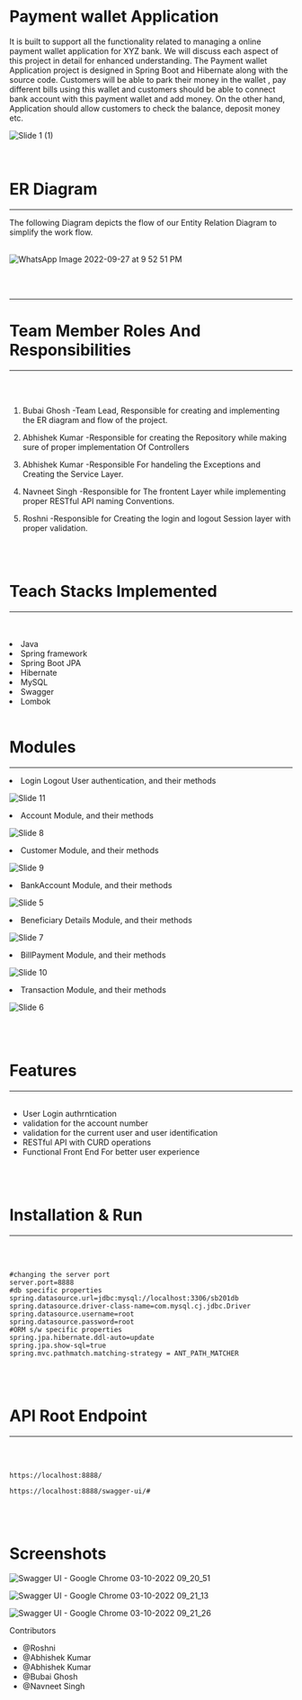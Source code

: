 


# Payment wallet Application
It is built to support all the functionality related to managing a online payment wallet application for XYZ bank. We will discuss each aspect of this project in detail for enhanced understanding. The Payment wallet Application project is designed in Spring Boot and Hibernate along with the source code. Customers will be able to park their money in the wallet , pay different bills using this wallet and customers should be able to connect bank account with this payment wallet and add money.  On the other hand, Application should allow customers to check the balance, deposit money etc.



![Slide 1 (1)](https://user-images.githubusercontent.com/103949784/226496104-41075c45-df07-45d0-aa16-311fdc6fbf69.jpeg)


<br>
  
# ER Diagram
<hr>
The following Diagram depicts the flow of our Entity Relation Diagram to simplify the work flow.
<br>
<br>
  
  
![WhatsApp Image 2022-09-27 at 9 52 51 PM](https://user-images.githubusercontent.com/57911117/192693251-f4deedb6-d884-404c-9529-3970e25a8a5f.jpeg)

<br>
<br>
<hr>
  
# Team Member Roles And Responsibilities
  
<hr>
<br>
<br>

1) Bubai Ghosh  -Team Lead, Responsible for creating and implementing the ER diagram and flow of the project.

2) Abhishek Kumar -Responsible for creating the Repository while making sure of proper implementation Of Controllers

3) Abhishek Kumar -Responsible For handeling the Exceptions and Creating the Service Layer.

4) Navneet Singh -Responsible for The frontent Layer while implementing proper RESTful API naming Conventions.

5) Roshni -Responsible for Creating the login and logout Session layer with proper validation.

<br>
<br>

# Teach Stacks Implemented
<hr>
<br>
<br>
<li>Java
<li>Spring framework
<li>Spring Boot JPA
<li>Hibernate
<li>MySQL
<li>Swagger
<li>Lombok

  

<br>
<br>



# Modules
<hr>


<li>Login Logout User authentication, and their methods 

![Slide 11](https://user-images.githubusercontent.com/103949784/226496359-65824ed8-bdbf-4b02-ab23-0c3420f568ac.jpeg)

<li>Account Module, and their methods 

![Slide 8](https://user-images.githubusercontent.com/103949784/226497357-eccc57a5-5832-4464-a5d0-bad1e2b0b120.jpeg)

<li>Customer Module, and their methods 

![Slide 9](https://user-images.githubusercontent.com/103949784/226497869-dfb4c2f6-d1ca-46d3-89cc-57157a176ba9.jpeg)


<li>BankAccount Module, and their methods

![Slide 5](https://user-images.githubusercontent.com/103949784/226497546-6e74beac-68d9-4895-b990-6744ef1bb08e.jpeg)


<li>Beneficiary Details Module, and their methods

![Slide 7](https://user-images.githubusercontent.com/103949784/226497603-19882dc9-c0cf-4292-bed2-769fd4fc918b.jpeg)

<li>BillPayment Module, and their methods

![Slide 10](https://user-images.githubusercontent.com/103949784/226497675-3cb37b9d-19e8-4d27-8856-a72c35954fe6.jpeg)

<li>Transaction Module, and their methods

![Slide 6](https://user-images.githubusercontent.com/103949784/226497727-e7957234-b9b0-4b58-a1b6-0e4fe5f09d2f.jpeg)

<br>
<br>

# Features
<hr>
<br>

- User Login authrntication
- validation for the account number
- validation for the current user and user identification
- RESTful API with CURD operations
- Functional Front End For better user experience

<br>
<br>

# Installation & Run
<hr>
<br>
<br>

```
#changing the server port
server.port=8888
#db specific properties
spring.datasource.url=jdbc:mysql://localhost:3306/sb201db
spring.datasource.driver-class-name=com.mysql.cj.jdbc.Driver
spring.datasource.username=root
spring.datasource.password=root
#ORM s/w specific properties
spring.jpa.hibernate.ddl-auto=update
spring.jpa.show-sql=true
spring.mvc.pathmatch.matching-strategy = ANT_PATH_MATCHER
```

<br>
<br>

# API Root Endpoint
<hr>
<br>
<br>

```
https://localhost:8888/
```

```
https://localhost:8888/swagger-ui/#
```
<br>
<br>


# Screenshots

![Swagger UI - Google Chrome 03-10-2022 09_20_51](https://user-images.githubusercontent.com/101331023/193498809-acec52c3-bf24-498a-8478-1b48c69228ea.png)



![Swagger UI - Google Chrome 03-10-2022 09_21_13](https://user-images.githubusercontent.com/101331023/193498829-1cdd1d29-720c-413b-a61b-e376b2d8071f.png)




![Swagger UI - Google Chrome 03-10-2022 09_21_26](https://user-images.githubusercontent.com/101331023/193498841-22886520-b223-4edc-88cb-224b05233aa7.png)



Contributors

- @Roshni
- @Abhishek Kumar
- @Abhishek Kumar
- @Bubai Ghosh
- @Navneet Singh


